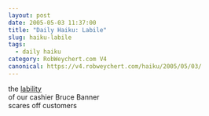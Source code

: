 ```yaml
---
layout: post
date: 2005-05-03 11:37:00
title: "Daily Haiku: Labile"
slug: haiku-labile
tags:
  - daily haiku
category: RobWeychert.com V4
canonical: https://v4.robweychert.com/haiku/2005/05/03/
---
```


the [lability](http://dictionary.reference.com/wordoftheday/archive/2005/05/03.html)  
of our cashier Bruce Banner  
scares off customers